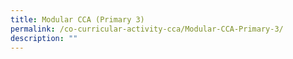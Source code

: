 ```yaml
---
title: Modular CCA (Primary 3)
permalink: /co-curricular-activity-cca/Modular-CCA-Primary-3/
description: ""
---
```

